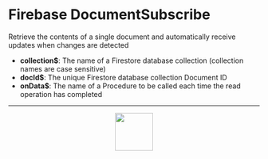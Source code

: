 # Firebase DocumentSubscribe
Retrieve the contents of a single document and automatically receive updates when changes are detected
- **collection&dollar;**: The name of a Firestore database collection (collection names are case sensitive)
- **docId&dollar;**: The unique Firestore database collection Document ID
- **onData&dollar;**: The name of a Procedure to be called each time the read operation has completed
---
<p align="center"><img valign="middle" width="76px" src="https://drive.google.com/uc?export=view&id=1c2KO0LJpvMS9X9CAGV6dOfciR7OWhdKA" /></p>